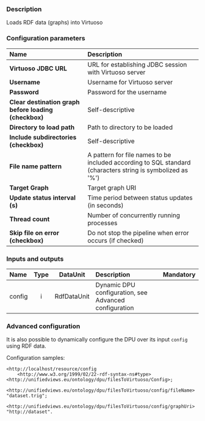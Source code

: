 ### Description

Loads RDF data (graphs) into Virtuoso

### Configuration parameters

| Name | Description |
|:----|:----|
|**Virtuoso JDBC URL** | URL for establishing JDBC session with Virtuoso server |
|**Username** | Username for Virtuoso server |
|**Password** | Password for the username |
|**Clear destination graph before loading (checkbox)** | Self-descriptive |
|**Directory to load path** | Path to directory to be loaded |
|**Include subdirectories (checkbox)** | Self-descriptive |
|**File name pattern** | A pattern for file names to be included according to SQL standard (characters string is symbolized as '%') |
|**Target Graph** | Target graph URI |
|**Update status interval (s)** | Time period between status updates (in seconds) |
|**Thread count** | Number of concurrently running processes |
|**Skip file on error (checkbox)** | Do not stop the pipeline when error occurs (if checked) |

### Inputs and outputs

|Name |Type | DataUnit | Description | Mandatory |
|:--------|:------:|:------:|:-------------|:---------------------:|
|config |i| RdfDataUnit | Dynamic DPU configuration, see Advanced configuration | |

### Advanced configuration

It is also possible to dynamically configure the DPU over its input `config` using RDF data.

Configuration samples:

```turtle
<http://localhost/resource/config	
    <http://www.w3.org/1999/02/22-rdf-syntax-ns#type> <http://unifiedviews.eu/ontology/dpu/filesToVirtuoso/Config>;
    <http://unifiedviews.eu/ontology/dpu/filesToVirtuoso/config/fileName> "dataset.trig";
    <http://unifiedviews.eu/ontology/dpu/filesToVirtuoso/config/graphUri> "http://dataset".
```
